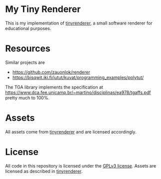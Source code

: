 # My Tiny Renderer
This is my implementation of
[tinyrenderer](https://github.com/ssloy/tinyrenderer/wiki/), a small software
renderer for educational purposes.

# Resources
Similar projects are
- https://github.com/zauonlok/renderer
- https://bisqwit.iki.fi/jutut/kuvat/programming_examples/polytut/

The TGA library implements the specification at
https://www.dca.fee.unicamp.br/~martino/disciplinas/ea978/tgaffs.pdf pretty
much to 100%.

# Assets
All assets come from
[tinyrenderer](https://github.com/ssloy/tinyrenderer/wiki/) and are licensed
accordingly.

# License
All code in this repository is licensed under the [GPLv3 license](./LICENSE.md).
Assets are licensed as described in
[tinyrenderer](https://github.com/ssloy/tinyrenderer/wiki/).
